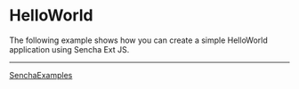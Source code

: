 # HelloWorld #
The following example shows how you can create a simple HelloWorld application using Sencha Ext JS.

---

[SenchaExamples](http://senchaexamples.com/2012/02/20/hello-world/)